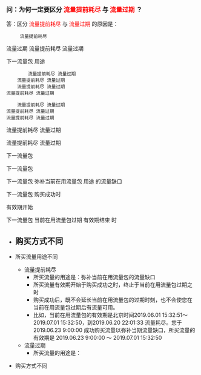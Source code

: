### 问：为何一定要区分<font color="Red"> 流量提前耗尽 </font>与<font color="Red"> 流量过期 </font>？
答：区分<font color="Red"> 流量提前耗尽 </font>与<font color="Red"> 流量过期 </font>的原因是：



         流量提前耗尽   
流量过期
流量提前耗尽   流量过期

下一流量包
用途


            流量提前耗尽 流量过期        
        流量提前耗尽 流量过期        
        流量提前耗尽 流量过期        
    流量提前耗尽 流量过期        

        流量提前耗尽 流量过期        
    流量提前耗尽 流量过期        
    流量提前耗尽 流量过期        
流量提前耗尽 流量过期        



流量提前耗尽 流量过期

下一流量包

下一流量包

  下一流量包 弥补当前在用流量包
  用途      的流量缺口

下一流量包 购买成功时 

  
有效期开始

下一流量包 当前在用流量包过期
有效期结束 时

- 购买方式不同
  - 
- 所买流量用途不同

  - 流量提前耗尽
    - 所买流量的用途是：弥补当前在用流量包的流量缺口
    - 所买流量有效期开始于购买成功之时，终止于当前在用流量包过期之时
    - 购买成功后，既不会延长当前在用流量包的过期时刻，也不会使您在当前在用流量包过期后有流量可用。
    - 比如，当前在用流量包的有效期是北京时间2019.06.01 15:32:51～2019.07.01 15:32:50，到2019.06.20 22:01:33 流量耗尽。您于2019.06.23 9:00:00 成功购买流量以弥补当期流量缺口，所买流量的有效期是 2019.06.23 9:00:00 ～ 2019.07.01 15:32:50
  - 流量过期
    - 所买流量的用途是：
- 购买方式不同
